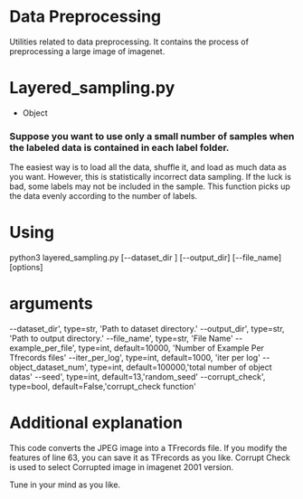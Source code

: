 # Data Preprocessing
Utilities related to data preprocessing.
It contains the process of preprocessing a large image of imagenet.

# Layered_sampling.py
- Object
### Suppose you want to use only a small number of samples when the labeled data is contained in each label folder.
The easiest way is to load all the data, shuffle it, and load as much data as you want.
However, this is statistically incorrect data sampling.
If the luck is bad, some labels may not be included in the sample.
This function picks up the data evenly according to the number of labels.

# Using
python3 layered_sampling.py [--dataset_dir ] [--output_dir] [--file_name] [options]

# arguments
--dataset_dir', type=str, 'Path to dataset directory.'
--output_dir', type=str, 'Path to output directory.'
--file_name', type=str, 'File Name'
--example_per_file', type=int, default=10000, 'Number of Example Per Tfrecords files'
--iter_per_log', type=int, default=1000, 'iter per log'
--object_dataset_num', type=int, default=100000,'total number of object datas'
--seed', type=int, default=13,'random_seed'
--corrupt_check', type=bool, default=False,'corrupt_check function'

# Additional explanation
This code converts the JPEG image into a TFrecords file.
If you modify the features of line 63, you can save it as TFrecords as you like.
Corrupt Check is used to select Corrupted image in imagenet 2001 version.

Tune in your mind as you like.


